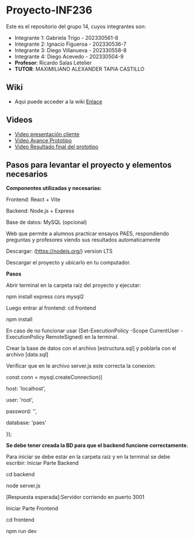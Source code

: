 # Proyecto-INF236
Este es el repositorio del grupo 14, cuyos integrantes son:

* Integrante 1: Gabriela Trigo - 202330561-8
* Integrante 2: Ignacio Figueroa - 202330536-7
* Integrante 3: Diego Villanueva - 202330558-8
* Integrante 4: Diego Acevedo - 202330504-9
* **Profesor**: Ricardo Salas Letelier
* **TUTOR**: MAXIMILIANO ALEXANDER TAPIA CASTILLO

## Wiki
* Aqui puede acceder a la wiki [Enlace](https://gitlab.com/Diego_Villanueva/grupo14-2025-proyinf/-/wikis/home)

## Videos
* [Video presentación cliente](https://aula.usm.cl/mod/resource/view.php?id=6322574)
* [Video Avance Prototipo](https://youtu.be/t5p1rI0LDxk)
* [Video Resultado final del prototipo](https://youtu.be/kGIDwCZRdNo)

## Pasos para levantar el proyecto y elementos necesarios
**Componentes utilizadas y necesarias:**

Frontend: React + Vite

Backend: Node.js + Express

Base de datos: MySQL (opcional)

Web que permite a alumnos practicar ensayos PAES, respondiendo preguntas y profesores viendo sus resultados automaticamente

Descargar: (https://nodejs.org/) version LTS

Descargar el proyecto y ubicarlo en tu computador.

**Pasos**

Abrir terminal en la carpeta raíz del proyecto y ejecutar:

npm install express cors mysql2

Luego entrar al frontend: cd frontend

npm install

En caso de no funcionar usar (Set-ExecutionPolicy -Scope CurrentUser -ExecutionPolicy RemoteSigned) en la terminal.

Crear la base de datos con el archivo [estructura.sql] y poblarla con el archivo [data.sql]

Verificar que en le archivo server.js este correcta la conexion:

const conn = mysql.createConnection({

  host: 'localhost',

  user: 'root',

  password: '',

  database: 'paes'

});

**Se debe tener creada la BD para que el backend funcione correctamente.**

Para iniciar se debe estar en la carpeta raiz y en la terminal se debe escribir:
Iniciar Parte Backend

cd backend

node server.js

[Respuesta esperada]:Servidor corriendo en puerto 3001

Iniciar Parte Frontend

cd frontend

npm run dev